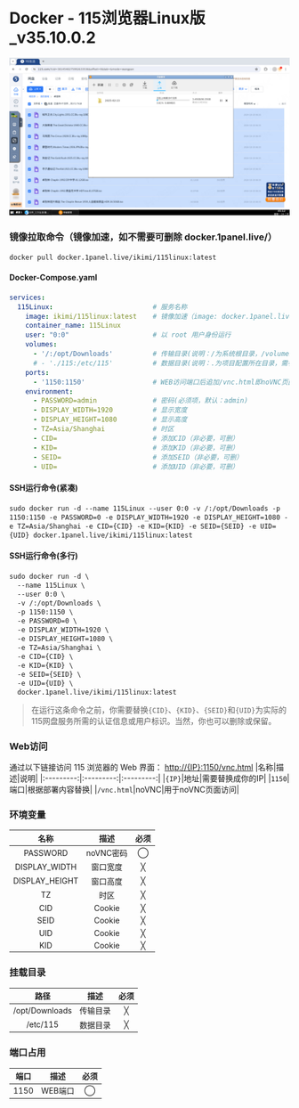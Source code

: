 # Docker - 115浏览器Linux版_v35.10.0.2
![预览图](https://raw.githubusercontent.com/kin-w/115Linux/refs/heads/main/image.jpg)

### 镜像拉取命令（镜像加速，如不需要可删除 docker.1panel.live/）
```bash
docker pull docker.1panel.live/ikimi/115linux:latest
```
#### Docker-Compose.yaml
```yaml
services:
  115Linux:                         # 服务名称
    image: ikimi/115linux:latest    # 镜像加速（image: docker.1panel.live/ikimi/115linux:latest）
    container_name: 115Linux
    user: "0:0"                     # 以 root 用户身份运行
    volumes:
      - '/:/opt/Downloads'          # 传输目录(说明：/为系统根目录，/volume1为存储盘1的根目录)
      # - './115:/etc/115'          # 数据目录(说明：.为项目配置所在目录，需手动创建115文件夹)
    ports:
      - '1150:1150'                 # WEB访问端口后追加/vnc.html即noVNC页面访问
    environment:
      - PASSWORD=admin              # 密码(必须项，默认：admin)
      - DISPLAY_WIDTH=1920          # 显示宽度
      - DISPLAY_HEIGHT=1080         # 显示高度
      - TZ=Asia/Shanghai            # 时区
      - CID=                        # 添加CID（非必要，可删）
      - KID=                        # 添加KID（非必要，可删）
      - SEID=                       # 添加SEID（非必要，可删）
      - UID=                        # 添加UID（非必要，可删）
```

#### SSH运行命令(紧凑)
```shell
sudo docker run -d --name 115Linux --user 0:0 -v /:/opt/Downloads -p 1150:1150 -e PASSWORD=0 -e DISPLAY_WIDTH=1920 -e DISPLAY_HEIGHT=1080 -e TZ=Asia/Shanghai -e CID={CID} -e KID={KID} -e SEID={SEID} -e UID={UID} docker.1panel.live/ikimi/115linux:latest
```

#### SSH运行命令(多行)
```shell
sudo docker run -d \
  --name 115Linux \
  --user 0:0 \
  -v /:/opt/Downloads \
  -p 1150:1150 \
  -e PASSWORD=0 \
  -e DISPLAY_WIDTH=1920 \
  -e DISPLAY_HEIGHT=1080 \
  -e TZ=Asia/Shanghai \
  -e CID={CID} \
  -e KID={KID} \
  -e SEID={SEID} \
  -e UID={UID} \
  docker.1panel.live/ikimi/115linux:latest
```
> 在运行这条命令之前，你需要替换`{CID}`、`{KID}`、`{SEID}`和`{UID}`为实际的115网盘服务所需的认证信息或用户标识。当然，你也可以删除或保留。

### Web访问
通过以下链接访问 115 浏览器的 Web 界面：
[http://{IP}:1150/vnc.html](http://{IP}:1150/vnc.html)
|名称|描述|说明|
|:---------:|:---------:|:---------:|
|`{IP}`|地址|需要替换成你的IP|
|`1150`|端口|根据部署内容替换|
|`/vnc.html`|noVNC|用于noVNC页面访问|

### 环境变量

|名称|描述|必须|
|:---------:|:---------:|:---------:|
|PASSWORD|noVNC密码|◯|
|DISPLAY_WIDTH|窗口宽度|╳|
|DISPLAY_HEIGHT|窗口高度|╳|
|TZ|时区|╳|
|CID|Cookie|╳|
|SEID|Cookie|╳|
|UID|Cookie|╳|
|KID|Cookie|╳|

### 挂载目录

|路径|描述|必须|
|:---------:|:---------:|:---------:|
|/opt/Downloads|传输目录|╳|
|/etc/115|数据目录|╳|

### 端口占用
|端口|描述|必须|
|:---------:|:---------:|:---------:|
|1150|WEB端口|◯|
